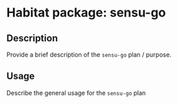 # Habitat package: sensu-go

## Description

Provide a brief description of the `sensu-go` plan / purpose.

## Usage

Describe the general usage for the `sensu-go` plan
